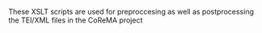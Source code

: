 These XSLT scripts are used for preproccesing as well as postprocessing the TEI/XML files in the CoReMA project
